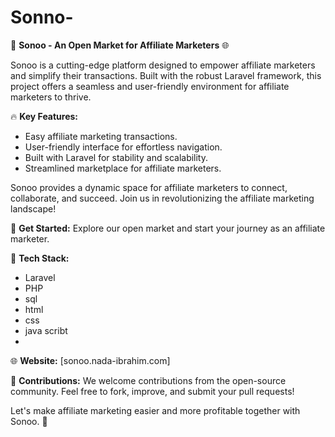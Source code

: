 # Sonno-
🚀 **Sonoo - An Open Market for Affiliate Marketers** 🌐

Sonoo is a cutting-edge platform designed to empower affiliate marketers and simplify their transactions. Built with the robust Laravel framework, this project offers a seamless and user-friendly environment for affiliate marketers to thrive.

🔥 **Key Features:**
- Easy affiliate marketing transactions.
- User-friendly interface for effortless navigation.
- Built with Laravel for stability and scalability.
- Streamlined marketplace for affiliate marketers.

Sonoo provides a dynamic space for affiliate marketers to connect, collaborate, and succeed. Join us in revolutionizing the affiliate marketing landscape!

🌟 **Get Started:**
Explore our open market and start your journey as an affiliate marketer. 

📌 **Tech Stack:**
- Laravel
- PHP
- sql
- html
- css
- java scribt
- 

🌐 **Website:** [sonoo.nada-ibrahim.com]



🤝 **Contributions:** We welcome contributions from the open-source community. Feel free to fork, improve, and submit your pull requests!

Let's make affiliate marketing easier and more profitable together with Sonoo. 💼
